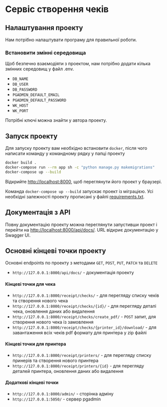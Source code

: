 # Сервіс створення чеків
## Налаштування проекту

Нам потрібно налаштувати програму для правильної роботи.

### Встановити змінні середовища
Щоб безпечно взаємодіяти з проектом, нам потрібно додати кілька змінних середовищ у файл .env.

- `DB_NAME`
- `DB_USER`
- `DB_PASSWORD`
- `PGADMIN_DEFAULT_EMAIL`
- `PGADMIN_DEFAULT_PASSWORD`
- `WK_HOST`
- `WK_PORT`

Потрібні ключі можна знайти у автора проекту.

## Запуск проекту

Для запуску проекту вам необхідно встановити `docker`, після чого написати команду у командному рядку у папці проекту

```bash
docker build .
docker-compose run --rm app sh -c "python manage.py makemigrations"
docker-compose up --build
```

Відкрийте [http://localhost:8000](http://localhost:8000), щоб переглянути його проект у браузері.

Команда `docker-compose up --build` запускає проект із міграцією. Усі необхідні залежності проекту прописані у файлі [requirements.txt](https://github.com/Assylzhan-Izbassar/check-creation-service-app-api/blob/main/requirements.txt).

## Документація з API

Повну документацію проекту можна переглянути запустивши проект і перейти на [http://localhost:8000/api/docs/](http://localhost:8000/api/docs/). URL відкриє документацію у Swagger UI. </br>

## Основні кінцеві точки проекту

Основні endpoints по проекту з методами `GET`, `POST`, `PUT`, `PATCH` та `DELETE`</br>

- `http://127.0.0.1:8000/api/docs/` - документація проекту

#### Кінцеві точки для чека

- `http://127.0.0.1:8000/receipt/checks/` - для перегляду списку чеків та створення нового чека </br>
- `http://127.0.0.1:8000/receipt/checks/{id}/` - для перегляду деталі чека, оновлення даних або видалення
- `http://127.0.0.1:8000/receipt/checks/create_pdf/` - `POST` запит, для створення нового чека із замовлення
- `http://127.0.0.1:8000/receipt/checks/{printer_id}/download/` - для завантаження всіх чеків pdf формату для принтера у zip файлі

#### Кінцеві точки для принтера

- `http://127.0.0.1:8000/receipt/printers/` - для перегляду списку принерів та створення нового принтера </br>
- `http://127.0.0.1:8000/receipt/printers/{id}` - для перегляду деталей принтера, оновлення даних або видалення

#### Додаткові кінцеві точки

- `http://127.0.0.1:8000/admin/` - сторінка адміну
- `http://127.0.0.1:5050/` - сервер pgadmin
